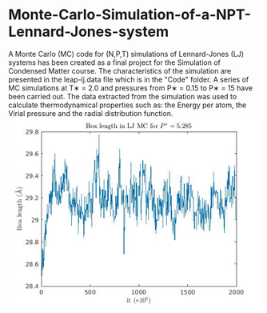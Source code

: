 # Monte-Carlo-Simulation-of-a-NPT-Lennard-Jones-system
A Monte Carlo (MC) code for (N,P,T) simulations of Lennard-Jones (LJ) systems has been created as a final project for the Simulation of Condensed Matter course.
The characteristics of the simulation are presented in the leap-lj.data file which is in the "Code" folder.
A series of MC simulations at T∗ = 2.0 and pressures from P∗ = 0.15 to P∗ = 15 have been carried out.
The data extracted from the simulation was used to calculate thermodynamical properties such as: the Energy per atom, the Virial pressure and the radial distribution function.
![Alt text](Data/Figures/BOX_LENGTH_EVOL.jpg)
